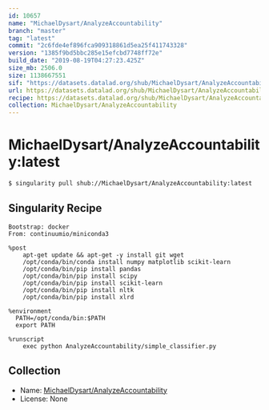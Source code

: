 ```yaml
---
id: 10657
name: "MichaelDysart/AnalyzeAccountability"
branch: "master"
tag: "latest"
commit: "2c6fde4ef896fca909318861d5ea25f411743328"
version: "1385f9bd5bbc285e15efcbd7748ff72e"
build_date: "2019-08-19T04:27:23.425Z"
size_mb: 2506.0
size: 1138667551
sif: "https://datasets.datalad.org/shub/MichaelDysart/AnalyzeAccountability/latest/2019-08-19-2c6fde4e-1385f9bd/1385f9bd5bbc285e15efcbd7748ff72e.sif"
url: https://datasets.datalad.org/shub/MichaelDysart/AnalyzeAccountability/latest/2019-08-19-2c6fde4e-1385f9bd/
recipe: https://datasets.datalad.org/shub/MichaelDysart/AnalyzeAccountability/latest/2019-08-19-2c6fde4e-1385f9bd/Singularity
collection: MichaelDysart/AnalyzeAccountability
---
```


# MichaelDysart/AnalyzeAccountability:latest

```bash
$ singularity pull shub://MichaelDysart/AnalyzeAccountability:latest
```

## Singularity Recipe

```singularity
Bootstrap: docker
From: continuumio/miniconda3

%post
    apt-get update && apt-get -y install git wget
    /opt/conda/bin/conda install numpy matplotlib scikit-learn
    /opt/conda/bin/pip install pandas
    /opt/conda/bin/pip install scipy
    /opt/conda/bin/pip install scikit-learn
    /opt/conda/bin/pip install nltk
    /opt/conda/bin/pip install xlrd

%environment
  PATH=/opt/conda/bin:$PATH
  export PATH

%runscript
    exec python AnalyzeAccountability/simple_classifier.py
```

## Collection

 - Name: [MichaelDysart/AnalyzeAccountability](https://github.com/MichaelDysart/AnalyzeAccountability)
 - License: None


